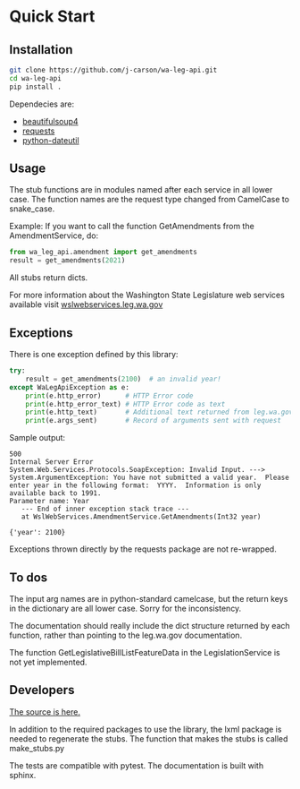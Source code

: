 # Quick Start

## Installation

```bash
git clone https://github.com/j-carson/wa-leg-api.git
cd wa-leg-api
pip install . 
```

Dependecies are:
- [beautifulsoup4](https://pypi.org/project/beautifulsoup4/)
- [requests](https://pypi.org/project/requests/)
- [python-dateutil](https://pypi.org/project/python-dateutil/)

## Usage

The stub functions are in modules named after each service in all lower case.
The function names are the request type changed from CamelCase to snake_case.

Example: If you want to call the function GetAmendments from the AmendmentService, do:

```python
from wa_leg_api.amendment import get_amendments
result = get_amendments(2021)
```

All stubs return dicts.

For more information about the Washington State Legislature web services 
available visit [wslwebservices.leg.wa.gov](http://wslwebservices.leg.wa.gov/)

## Exceptions

There is one exception defined by this library:

```python
try:
    result = get_amendments(2100)  # an invalid year!
except WaLegApiException as e:
    print(e.http_error)      # HTTP Error code
    print(e.http_error_text) # HTTP Error code as text
    print(e.http_text)       # Additional text returned from leg.wa.gov 
    print(e.args_sent)       # Record of arguments sent with request
```

Sample output:

```
500
Internal Server Error
System.Web.Services.Protocols.SoapException: Invalid Input. ---> System.ArgumentException: You have not submitted a valid year.  Please enter year in the following format:  YYYY.  Information is only available back to 1991.
Parameter name: Year
   --- End of inner exception stack trace ---
   at WslWebServices.AmendmentService.GetAmendments(Int32 year)

{'year': 2100}
```

Exceptions thrown directly by the requests package are not re-wrapped.

## To dos

The input arg names are in python-standard camelcase, but the return keys 
in the dictionary are all lower case. Sorry for the inconsistency.

The documentation should really include the dict structure returned by each 
function, rather than pointing to the leg.wa.gov documentation. 

The function GetLegislativeBillListFeatureData in the LegislationService
is not yet implemented.

## Developers

[The source is here.](https://https://github.com/j-carson/wa-leg-api/)

In addition to the required packages to use the library, the lxml package is 
needed to regenerate the stubs. The function that makes the stubs is 
called make_stubs.py  

The tests are compatible with pytest.  The documentation is built with sphinx.
